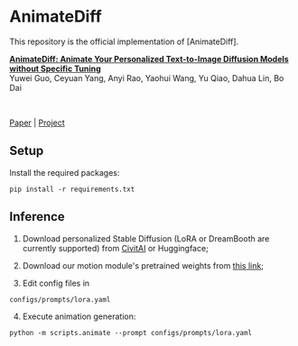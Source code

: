 # AnimateDiff

This repository is the official implementation of [AnimateDiff].

**[AnimateDiff: Animate Your Personalized Text-to-Image Diffusion Models without Specific Tuning]()**
</br>
Yuwei Guo,
Ceyuan Yang,
Anyi Rao,
Yaohui Wang,
Yu Qiao,
Dahua Lin,
Bo Dai 
<!-- [Humphrey Shi](https://www.humphreyshi.com) -->
</br>

[Paper]() | [Project](https://animatediff.github.io/)

## Setup
Install the required packages:
```
pip install -r requirements.txt
```

## Inference

1. Download personalized Stable Diffusion (LoRA or DreamBooth are currently supported) from [CivitAI](https://civitai.com/) or Huggingface;

2. Download our motion module's pretrained weights from [this link](); 

3. Edit config files in 
```
configs/prompts/lora.yaml
```

4. Execute animation generation:
```
python -m scripts.animate --prompt configs/prompts/lora.yaml
```
